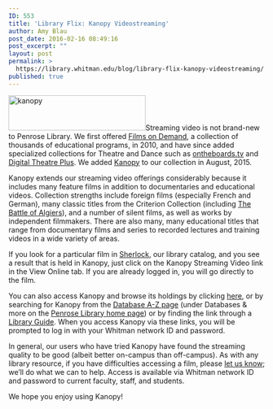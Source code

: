 ```yaml
---
ID: 553
title: 'Library Flix: Kanopy Videostreaming'
author: Amy Blau
post_date: 2016-02-16 08:49:16
post_excerpt: ""
layout: post
permalink: >
  https://library.whitman.edu/blog/library-flix-kanopy-videostreaming/
published: true
---
```

<a href="https://library.whitman.edu/blog/wp-content/uploads/sites/4/2016/02/kanopy.png" rel="attachment wp-att-554"><img class="alignnone size-full wp-image-554" src="https://library.whitman.edu/blog/wp-content/uploads/sites/4/2016/02/kanopy.png" alt="kanopy" width="269" height="69" /></a>Streaming video is not brand-new to Penrose Library. We first offered <a href="http://ezproxy.whitman.edu:2048/login?url=http://digital.films.com/portalplaylists.aspx?cid=1637&amp;aid=7745">Films on Demand</a>, a collection of thousands of educational programs, in 2010, and have since added specialized collections for Theatre and Dance such as <a href="http://ezproxy.whitman.edu:2048/login?url=http://www.ontheboards.tv/">ontheboards.tv</a> and <a href="http://ezproxy.whitman.edu:2048/login?url=http://www.digitaltheatreplus.com">Digital Theatre Plus</a>. We added <a href="http://ezproxy.whitman.edu:2048/login?url=https://whitman.kanopystreaming.com">Kanopy</a> to our collection in August, 2015.

Kanopy extends our streaming video offerings considerably because it includes many feature films in addition to documentaries and educational videos. Collection strengths include foreign films (especially French and German), many classic titles from the Criterion Collection (including <a href="http://ezproxy.whitman.edu:2048/login?url=https://whitman.kanopystreaming.com/video/battle-algiers-0">The Battle of Algiers</a>), and a number of silent films, as well as works by independent filmmakers. There are also many, many educational titles that range from documentary films and series to recorded lectures and training videos in a wide variety of areas.

If you look for a particular film in <a href="http://sherlock.whitman.edu/">Sherlock</a>, our library catalog, and you see a result that is held in Kanopy, just click on the Kanopy Streaming Video link in the View Online tab. If you are already logged in, you will go directly to the film.

You can also access Kanopy and browse its holdings by clicking <a href="http://ezproxy.whitman.edu:2048/login?url=https://whitman.kanopystreaming.com">here</a>, or by searching for Kanopy from the <a href="https://library.whitman.edu/database-a-z/">Database A-Z page</a> (under Databases &amp; more on the <a href="http://library.whitman.edu/">Penrose Library home page</a>) or by finding the link through a <a href="https://library.whitman.edu/subject-guides/">Library Guide</a>. When you access Kanopy via these links, you will be prompted to log in with your Whitman network ID and password.

In general, our users who have tried Kanopy have found the streaming quality to be good (albeit better on-campus than off-campus). As with any library resource, if you have difficulties accessing a film, please <a href="https://library.whitman.edu/contact-a-librarian/">let us know</a>; we’ll do what we can to help. Access is available via Whitman network ID and password to current faculty, staff, and students.

We hope you enjoy using Kanopy!

&nbsp;